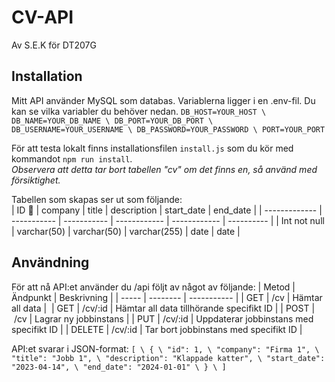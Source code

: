 # CV-API

Av S.E.K för DT207G

## Installation

Mitt API använder MySQL som databas. Variablerna ligger i en .env-fil. Du kan se vilka variabler du behöver nedan.
`DB_HOST=YOUR_HOST \
DB_NAME=YOUR_DB_NAME \
DB_PORT=YOUR_DB_PORT \
DB_USERNAME=YOUR_USERNAME \
DB_PASSWORD=YOUR_PASSWORD \
PORT=YOUR_PORT`

För att testa lokalt finns installationsfilen `install.js` som du kör med kommandot `npm run install`.  
_Observera att detta tar bort tabellen "cv" om det finns en, så använd med försiktighet._

Tabellen som skapas ser ut som följande:  
| ID :key: | company | title | description | start_date | end_date |
| ------------- | ----------- | ----------- | ------------ | ------------ | ---------- |
| Int not null | varchar(50) | varchar(50) | varchar(255) | date | date |

## Användning

För att nå API:et använder du /api följt av något av följande:
| Metod | Ändpunkt | Beskrivning |
| ----- | -------- | ----------- |
| GET | /cv | Hämtar all data | 
| GET | /cv/:id | Hämtar all data tillhörande specifikt ID |
| POST | /cv | Lagrar ny jobbinstans |
| PUT | /cv/:id | Uppdaterar jobbinstans med specifikt ID |
| DELETE | /cv/:id | Tar bort jobbinstans med specifikt ID |

API:et svarar i JSON-format:
`[ \
  { \
    "id": 1, \
    "company": "Firma 1", \
    "title": "Jobb 1", \
    "description": "Klappade katter", \
    "start_date": "2023-04-14", \
    "end_date": "2024-01-01" \
  } \
]`
